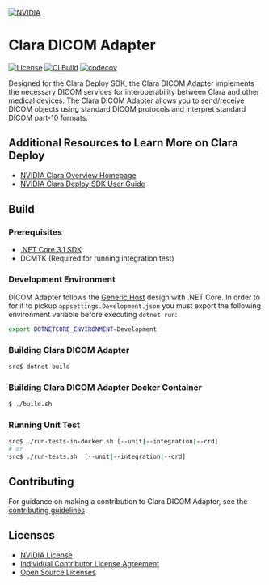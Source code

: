 

[![NVIDIA](https://docs.nvidia.com/clara/images/clara_deploy_image.png)](https://docs.nvidia.com/clara/deploy/index.html)


# Clara DICOM Adapter

[![License](https://img.shields.io/badge/license-Apache%202.0-green.svg)](LICENSE)
[![CI Build](https://github.com/NVIDIA/clara-dicom-adapter/workflows/Default/badge.svg)](https://github.com/NVIDIA/clara-dicom-adapter)
[![codecov](https://codecov.io/gh/NVIDIA/clara-dicom-adapter/branch/main/graph/badge.svg?token=0R3L8277UM)](CodeCov)

Designed for the Clara Deploy SDK, the Clara DICOM Adapter implements the
necessary DICOM services for interoperability between Clara and other medical
devices. The Clara DICOM Adapter allows you to send/receive DICOM objects
using standard DICOM protocols and interpret standard DICOM part-10 formats.

## Additional Resources to Learn More on Clara Deploy

* [NVIDIA Clara Overview Homepage](https://developer.nvidia.com/clara)
* [NVIDIA Clara Deploy SDK User Guide](https://docs.nvidia.com/clara/deploy/index.html)

## Build

### Prerequisites

* [.NET Core 3.1 SDK](https://dotnet.microsoft.com/download/dotnet-core/3.1)
* DCMTK (Required for running integration test)


### Development Environment

DICOM Adapter follows the [Generic Host](https://docs.microsoft.com/en-us/aspnet/core/fundamentals/host/generic-host?view=aspnetcore-3.1) design with .NET Core.  In order to for it to pickup `appsettings.Development.json` 
you must export the following environment variable before executing `dotnet run`:

```bash
export DOTNETCORE_ENVIRONMENT=Development
```


### Building Clara DICOM Adapter

```bash
src$ dotnet build
```

### Building Clara DICOM Adapter Docker Container

```bash
$ ./build.sh
```

### Running Unit Test

```bash
src$ ./run-tests-in-docker.sh [--unit|--integration|--crd]
# or 
src$ ./run-tests.sh  [--unit|--integration|--crd]
```

## Contributing

For guidance on making a contribution to Clara DICOM Adapter, see the [contributing guidelines](CONTRIBUTING.md).


## Licenses
- [NVIDIA License](LICENSE)
- [Individual Contributor License Agreement](https://www.apache.org/licenses/icla.pdf)
- [Open Source Licenses](LICENSE-3rdParty)
